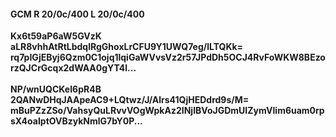 #### GCM R 20/0c/400 L 20/0c/400
**Kx6t59aP6aW5GVzK**<br/>**aLR8vhhAtRtLbdqlRgGhoxLrCFU9Y1UWQ7eg/lLTQKk=**<br/>**rq7pIGjEByj6Qzm0C1ojq1lqiGaWVvsVz2r57JPdDh5OCJ4RvFoWKW8BEzorzQJCrGcqx2dWAA0gYT4l...**<br/><br/>
**NP/wnUQCKeI6pR4B**<br/>**2QANwDHqJAApeAC9+LQtwz/J/Alrs41QjHEDdrd9s/M=**<br/>**mBuPZzZSo/VahsyQuLRvvVOgWpkAz2INjIBVoJGDmUIZymVlim6uam0rpsX4oaIptOVBzykNmlG7bY0P...**